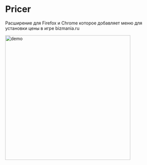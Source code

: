 # Pricer

Расширение для Firefox и Chrome которое добавляет меню для установки цены в игре bizmania.ru

<img src="https://s8.gifyu.com/images/2022-05-09-23-42-15-online-video-cutter.com.gif" alt="demo" width="400"/>
